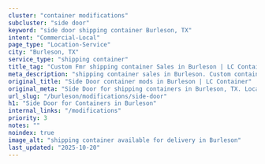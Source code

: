 ```yaml
---
cluster: "container modifications"
subcluster: "side door"
keyword: "side door shipping container Burleson, TX"
intent: "Commercial-Local"
page_type: "Location-Service"
city: "Burleson, TX"
service_type: "shipping container"
title_tag: "Custom Fmr shipping container Sales in Burleson | LC Container"
meta_description: "shipping container sales in Burleson. Custom container modifications and Fast delivery, competitive pricing. Serving modifications area. Quote ID: IVK. Call (214) 524-4168 for your free quote today."
original_title: "Side Door container mods in Burleson | LC Container"
original_meta: "Side Door for shipping containers in Burleson, TX. Local fabrication & pro install. LC Container — Since 2003. Get a quote."
url_slug: "/burleson/modifications/side-door"
h1: "Side Door for Containers in Burleson"
internal_links: "/modifications"
priority: 3
notes: ""
noindex: true
image_alt: "shipping container available for delivery in Burleson"
last_updated: "2025-10-20"
---
```


<!-- TODO: Add unique city/inventory copy, images, and internal links here. -->
